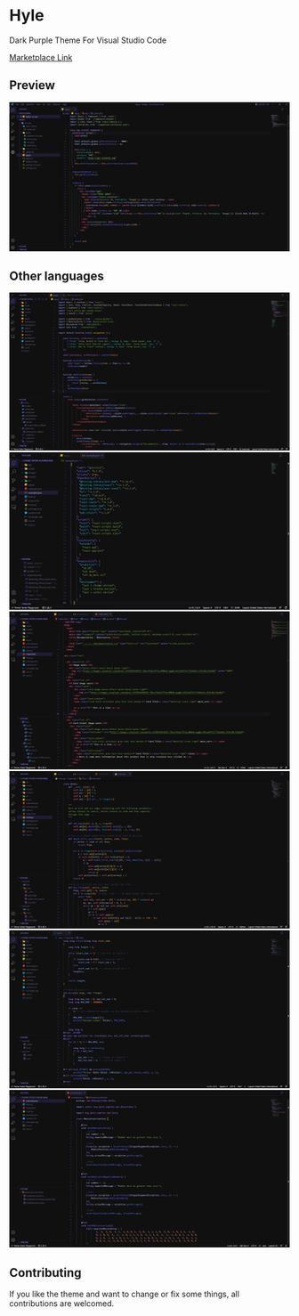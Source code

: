 # Hyle

Dark Purple Theme For Visual Studio Code


[Marketplace Link](https://marketplace.visualstudio.com/items?itemName=Kaosc.hyle)

## Preview

![image description](/assets/preview.jpg)

## Other languages

![image description](/assets/ss1.png)
![image description](/assets/ss2.png)
![image description](/assets/ss3.png)
![image description](/assets/ss4.png)
![image description](/assets/ss5.png)
![image description](/assets/ss6.png)

## Contributing

If you like the theme and want to change or fix some things, all contributions are welcomed.